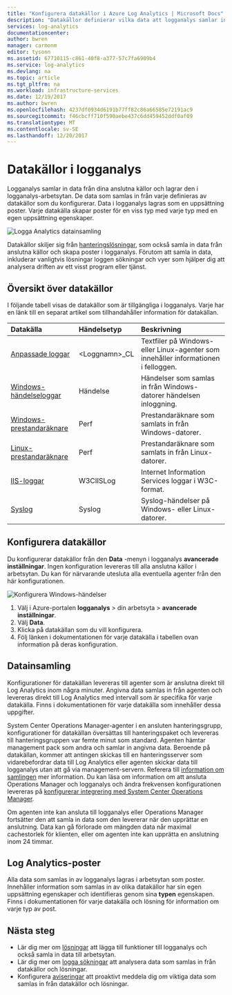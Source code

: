 ```yaml
---
title: "Konfigurera datakällor i Azure Log Analytics | Microsoft Docs"
description: "Datakällor definierar vilka data att logganalys samlar in från agenter och andra anslutna källor.  Den här artikeln beskriver konceptet med hur Log Analytics använder datakällor beskrivs detaljer om hur du konfigurerar dem och innehåller en översikt över olika datakällor."
services: log-analytics
documentationcenter: 
author: bwren
manager: carmonm
editor: tysonn
ms.assetid: 67710115-c861-40f8-a377-57c7fa6909b4
ms.service: log-analytics
ms.devlang: na
ms.topic: article
ms.tgt_pltfrm: na
ms.workload: infrastructure-services
ms.date: 12/19/2017
ms.author: bwren
ms.openlocfilehash: 4237df0934d6191b77ff82c86a66585e72191ac9
ms.sourcegitcommit: f46cbcff710f590aebe437c6dd459452ddf0af09
ms.translationtype: MT
ms.contentlocale: sv-SE
ms.lasthandoff: 12/20/2017
---
```

# <a name="data-sources-in-log-analytics"></a>Datakällor i logganalys
Logganalys samlar in data från dina anslutna källor och lagrar den i logganalys-arbetsytan.  De data som samlas in från varje definieras av datakällor som du konfigurerar.  Data i logganalys lagras som en uppsättning poster.  Varje datakälla skapar poster för en viss typ med varje typ med en egen uppsättning egenskaper.

![Logga Analytics datainsamling](./media/log-analytics-data-sources/overview.png)

Datakällor skiljer sig från [hanteringslösningar](log-analytics-add-solutions.md), som också samla in data från anslutna källor och skapa poster i logganalys.  Förutom att samla in data, inkluderar vanligtvis lösningar loggen sökningar och vyer som hjälper dig att analysera driften av ett visst program eller tjänst.


## <a name="summary-of-data-sources"></a>Översikt över datakällor
I följande tabell visas de datakällor som är tillgängliga i logganalys.  Varje har en länk till en separat artikel som tillhandahåller information för datakällan.

| Datakälla | Händelsetyp | Beskrivning |
|:--- |:--- |:--- |
| [Anpassade loggar](log-analytics-data-sources-custom-logs.md) |\<Loggnamn\>_CL |Textfiler på Windows- eller Linux-agenter som innehåller informationen i felloggen. |
| [Windows-händelseloggar](log-analytics-data-sources-windows-events.md) |Händelse |Händelser som samlas in från Windows-datorer händelsen inloggning. |
| [Windows-prestandaräknare](log-analytics-data-sources-performance-counters.md) |Perf |Prestandaräknare som samlats in från Windows-datorer. |
| [Linux-prestandaräknare](log-analytics-data-sources-performance-counters.md) |Perf |Prestandaräknare som samlats in från Linux-datorer. |
| [IIS-loggar](log-analytics-data-sources-iis-logs.md) |W3CIISLog |Internet Information Services loggar i W3C-format. |
| [Syslog](log-analytics-data-sources-syslog.md) |Syslog |Syslog-händelser på Windows- eller Linux-datorer. |

## <a name="configuring-data-sources"></a>Konfigurera datakällor
Du konfigurerar datakällor från den **Data** -menyn i logganalys **avancerade inställningar**.  Ingen konfiguration levereras till alla anslutna källor i arbetsytan.  Du kan för närvarande utesluta alla eventuella agenter från den här konfigurationen.

![Konfigurera Windows-händelser](./media/log-analytics-data-sources/configure-events.png)

1. Välj i Azure-portalen **logganalys** > din arbetsyta > **avancerade inställningar**.
2. Välj **Data**.
3. Klicka på datakällan som du vill konfigurera.
4. Följ länken i dokumentationen för varje datakälla i tabellen ovan information på deras konfiguration.


## <a name="data-collection"></a>Datainsamling
Konfigurationer för datakällan levereras till agenter som är anslutna direkt till Log Analytics inom några minuter.  Angivna data samlas in från agenten och levereras direkt till Log Analytics med intervall som är specifika för varje datakälla.  Finns i dokumentationen för varje datakälla som innehåller dessa uppgifter.

System Center Operations Manager-agenter i en ansluten hanteringsgrupp, konfigurationer för datakällan översättas till hanteringspaket och levereras till hanteringsgruppen var femte minut som standard.  Agenten hämtar management pack som andra och samlar in angivna data. Beroende på datakällan, kommer att antingen skickas till en hanteringsserver som vidarebefordrar data till Log Analytics eller agenten skickar data till logganalys utan att gå via management-servern. Referera till [information om samlingen](log-analytics-add-solutions.md#data-collection-details) mer information.  Du kan läsa om information om att ansluta Operations Manager och logganalys och ändra frekvensen konfigurationen levereras på [konfigurerar integrering med System Center Operations Manager](log-analytics-om-agents.md).

Om agenten inte kan ansluta till logganalys eller Operations Manager fortsätter den att samla in data som den levererar när den upprättar en anslutning.  Data kan gå förlorade om mängden data når maximal cachestorlek för klienten, eller om agenten inte kan upprätta en anslutning inom 24 timmar.

## <a name="log-analytics-records"></a>Log Analytics-poster
Alla data som samlas in av logganalys lagras i arbetsytan som poster.  Innehåller information som samlas in av olika datakällor har sin egen uppsättning egenskaper och identifieras genom sina **typen** egenskapen.  Finns i dokumentationen för varje datakälla och lösning för information om varje typ av post.

## <a name="next-steps"></a>Nästa steg
* Lär dig mer om [lösningar](log-analytics-add-solutions.md) att lägga till funktioner till logganalys och också samla in data till arbetsytan.
* Lär dig mer om [logga sökningar](log-analytics-log-searches.md) att analysera data som samlas in från datakällor och lösningar.  
* Konfigurera [aviseringar](log-analytics-alerts.md) att proaktivt meddela dig om viktiga data som samlas in från datakällor och lösningar.
